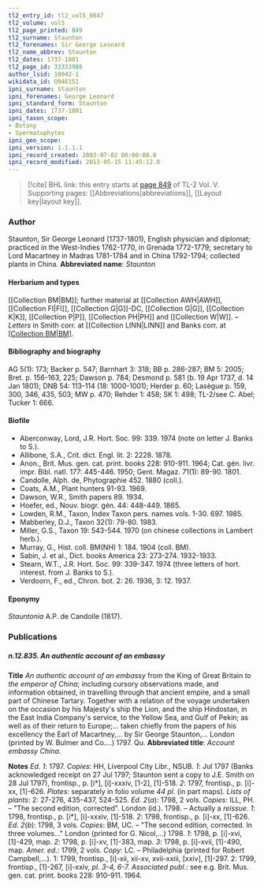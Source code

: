 ```yaml
---
tl2_entry_id: tl2_vol5_0847
tl2_volume: vol5
tl2_page_printed: 849
tl2_surname: Staunton
tl2_forenames: Sir George Leonard
tl2_name_abbrev: Staunton
tl2_dates: 1737-1801
tl2_page_id: 33333988
author_lsid: 10042-1
wikidata_id: Q946151
ipni_surname: Staunton
ipni_forenames: George Leonard
ipni_standard_form: Staunton
ipni_dates: 1737-1801
ipni_taxon_scope: 
- Botany
- Spermatophytes
ipni_geo_scope: 
ipni_version: 1.1.1.1
ipni_record_created: 2003-07-02 00:00:00.0
ipni_record_modified: 2013-05-15 11:45:12.0
---
```



> [!cite] BHL link: this entry starts at [page 849](https://www.biodiversitylibrary.org/page/33333988) of TL-2 Vol. V.
> Supporting pages: [[Abbreviations|abbreviations]], [[Layout key|layout key]].

### Author

Staunton, Sir George Leonard (1737-1801), English physician and diplomat; practiced in the West-Indies 1762-1770, in Grenada 1772-1779; secretary to Lord Macartney in Madras 1781-1784 and in China 1792-1794; collected plants in China. 
**Abbreviated name**: *Staunton*

#### Herbarium and types

[[Collection BM|BM]]; further material at [[Collection AWH|AWH]], [[Collection FI|FI]], [[Collection G|G]]-DC, [[Collection G|G]], [[Collection K|K]], [[Collection P|P]], [[Collection PH|PH]] and [[Collection W|W]]. – *Letters* in Smith corr. at [[Collection LINN|LINN]] and Banks corr. at [[Collection BM|BM]](NH).

#### Bibliography and biography

AG 5(1): 173; Backer p. 547; Barnhart 3: 318; BB p. 286-287; BM 5: 2005; Bret. p. 156-163, 225; Dawson p. 784; Desmond p. 581 (b. 19 Apr 1737, d. 14 Jan 1801); DNB 54: 113-114 (18: 1000-1001); Herder p. 60; Lasègue p. 159, 300, 346, 435, 503; MW p. 470; Rehder 1: 458; SK 1: 498; TL-2/see C. Abel; Tucker 1: 666.

#### Biofile

- Aberconway, Lord, J.R. Hort. Soc. 99: 339. 1974 (note on letter J. Banks to S.).
- Allibone, S.A., Crit. dict. Engl. lit. 2: 2228. 1878.
- Anon., Brit. Mus. gen. cat. print. books 228: 910-911. 1964; Cat. gén. livr. impr. Bibl. natl. 177: 445-446. 1950; Gent. Magaz. 71(1): 89-90. 1801.
- Candolle, Alph. de, Phytographie 452. 1880 (coll.).
- Coats, A.M., Plant hunters 91-93. 1969.
- Dawson, W.R., Smith papers 89. 1934.
- Hoefer, ed., Nouv. biogr. gén. 44: 448-449. 1865.
- Lowden, R.M., Taxon, Index Taxon pers. names vols. 1-30. 697. 1985.
- Mabberley, D.J., Taxon 32(1): 79-80. 1983.
- Miller, G.S., Taxon 19: 543-544. 1970 (on chinese collections in Lambert herb.).
- Murray, G., Hist. coll. BM(NH) 1: 184. 1904 (coll. BM).
- Sabin, J. et al., Dict. books America 23: 273-274. 1932-1933.
- Stearn, W.T., J.R. Hort. Soc. 99: 339-347. 1974 (three letters of hort. interest. from J. Banks to S.).
- Verdoorn, F., ed., Chron. bot. 2: 26. 1936, 3: 12. 1937.

#### Eponymy

*Stauntonia* A.P. de Candolle (1817).

### Publications

##### n.12.835. An authentic account of an embassy

**Title**
*An authentic account of an embassy* from the King of Great Britain *to the emperor of China*; including cursory observations made, and information obtained, in travelling through that ancient empire, and a small part of Chinese Tartary. Together with a relation of the voyage undertaken on the occasion by his Majesty's ship the Lion, and the ship Hindostan, in the East India Company's service, to the Yellow Sea, and Gulf of Pekin; as well as of their return to Europe;... taken chiefly from the papers of his excellency the Earl of Macartney,... by Sir George Staunton,... London (printed by W. Bulmer and Co....) 1797. Qu.
**Abbreviated title**: *Account embassy China*.

**Notes**
*Ed. 1*: 1797. *Copies*: HH, Liverpool City Libr., NSUB.
*1*: Jul 1797 (Banks acknowledged receipt on 27 Jul 1797; Staunton sent a copy to J.E. Smith on 28 Jul 1797), frontisp., p. \[i\*\], \[i\]-xxxiv, \[1-2\], \[1\]-518.
*2*: 1797, frontisp., p. \[i\]-xx, \[1\]-626.
*Plates*: separately in folio volume *44 pl*. (in part maps).
*Lists of plants*: 2: 27-276, 435-437, 524-525.
*Ed. 2*(*a*): 1798, 2 vols. *Copies*: ILL, PH. – "The second edition, corrected". London (id.). 1798. – Actually a *reissue*.
*1*: 1798, frontisp., p. \[i\*\], \[i\]-xxxiv, \[1\]-518.
*2*: 1798, frontisp., p. \[i\]-xx, \[1\]-626.
*Ed. 2*(*b*): 1798, 3 vols. *Copies*: BM, UC. – "The second edition, corrected. In three volumes..." London (printed for G. Nicol,...) 1798.
*1*: 1798, p. \[i\]-xvi, \[1\]-429, map.
*2*: 1798, p. \[i\]-xv, \[1\]-383, map.
*3*: 1798, p. \[i\]-xvii, \[1\]-490, map.
*Amer. ed.*: 1799, 2 vols. *Copy*: LC. – Philadelphia (printed for Robert Campbell,...). 1: 1799, frontisp., \[i\]-xii, xii-xv, xvii-xxiii, \[xxiv\], \[1\]-297.
2: 1799, frontisp., \[1\]-267, \[i\]-xxiv, *pl. 3-4, 6-7.*
*Associated publ*.: see e.g. Brit. Mus. gen. cat. print. books 228: 910-911. 1964.

